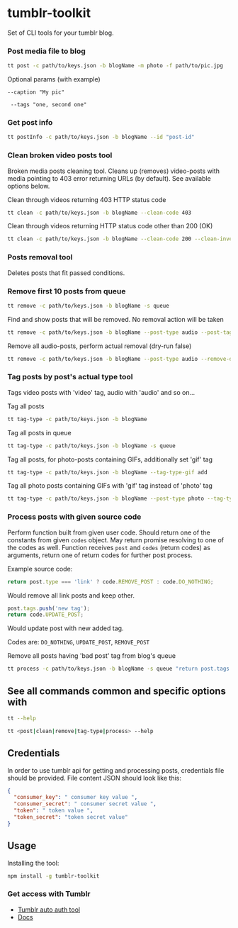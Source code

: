 # tumblr-toolkit

Set of CLI tools for your tumblr blog.

### Post media file to blog

````bash
tt post -c path/to/keys.json -b blogName -m photo -f path/to/pic.jpg
````

Optional params (with example)

```--caption "My pic"```

``` --tags "one, second one"```

### Get post info

````bash
tt postInfo -c path/to/keys.json -b blogName --id "post-id"
````

### Clean broken video posts tool

Broken media posts cleaning tool. Cleans up (removes) video-posts with media pointing to 403 error returning URLs (by default). See available options below.

Clean through videos returning 403 HTTP status code
```bash
tt clean -c path/to/keys.json -b blogName --clean-code 403
```

Clean through videos returning HTTP status code other than 200 (OK)
```bash
tt clean -c path/to/keys.json -b blogName --clean-code 200 --clean-invert true
```

### Posts removal tool

Deletes posts that fit passed conditions.

### Remove first 10 posts from queue

```bash
tt remove -c path/to/keys.json -b blogName -s queue
```

Find and show posts that will be removed. No removal action will be taken
```bash
tt remove -c path/to/keys.json -b blogName --post-type audio --post-tag garbage
```

Remove all audio-posts, perform actual removal (dry-run false)
```bash
tt remove -c path/to/keys.json -b blogName --post-type audio --remove-dry-run false
```

### Tag posts by post's actual type tool

Tags video posts with 'video' tag, audio with 'audio' and so on...

Tag all posts
```bash
tt tag-type -c path/to/keys.json -b blogName
```

Tag all posts in queue
```bash
tt tag-type -c path/to/keys.json -b blogName -s queue
```

Tag all posts, for photo-posts containing GIFs, additionally set 'gif' tag
```bash
tt tag-type -c path/to/keys.json -b blogName --tag-type-gif add
```

Tag all photo posts containing GIFs with 'gif' tag instead of 'photo' tag
```bash
tt tag-type -c path/to/keys.json -b blogName --post-type photo --tag-type-gif replace
```

### Process posts with given source code

Perform function built from given user code. Should return one of the constants
from given ``codes`` object. May return promise resolving to one of the codes
as well. Function receives ``post`` and ``codes`` (return codes) as arguments,
return one of return codes for further post process.

Example source code:

```js
return post.type === 'link' ? code.REMOVE_POST : code.DO_NOTHING;
```
Would remove all link posts and keep other.

```js
post.tags.push('new tag');
return code.UPDATE_POST;
```
Would update post with new added tag.

Codes are: ``DO_NOTHING``, ``UPDATE_POST``, ``REMOVE_POST``

Remove all posts having 'bad post' tag from blog's queue
```bash
tt process -c path/to/keys.json -b blogName -s queue "return post.tags.indexOf('bad post') >= 0 ? codes.REMOVE_POST : code.DO_NOTHING;"
```

## See all commands common and specific options with

```bash
tt --help
```
```bash
tt <post|clean|remove|tag-type|process> --help
```
## Credentials

In order to use tumblr api for getting and processing posts, credentials file
should be provided. File content JSON should look like this:

```json
{
  "consumer_key": " consumer key value ",
  "consumer_secret": " consumer secret value ",
  "token": " token value ",
  "token_secret": "token secret value"
}
```

## Usage

Installing the tool:
```bash
npm install -g tumblr-toolkit
```

### Get access with Tumblr
* [Tumblr auto auth tool](https://github.com/achesco/tumblr-auto-auth)
* [Docs](https://www.tumblr.com/docs/en/api/v2#what_you_need)
